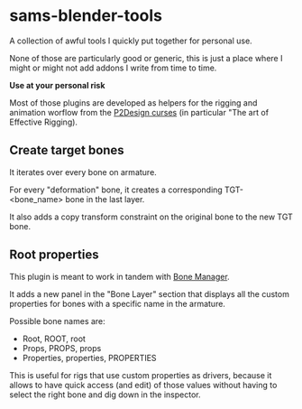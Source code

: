# sams-blender-tools

A collection of awful tools I quickly put together for personal use.

None of those are particularly good or generic, this is just a place where I might or might not add addons I write from time to time.

**Use at your personal risk**

Most of those plugins are developed as helpers for the rigging and animation worflow from the [P2Design curses](https://www.p2design.com/courses/) (in particular "The art of Effective Rigging).

## Create target bones

It iterates over every bone on armature.

For every "deformation" bone, it creates a corresponding TGT-<bone_name> bone in the last layer.

It also adds a copy transform constraint on the original bone to the new TGT bone.

## Root properties

This plugin is meant to work in tandem with [Bone Manager](https://fin.gumroad.com/l/STdb).

It adds a new panel in the "Bone Layer" section that displays all the custom properties for bones with a specific name in the armature.

Possible bone names are:
 - Root, ROOT, root
 - Props, PROPS, props
 - Properties, properties, PROPERTIES

This is useful for rigs that use custom properties as drivers, because it allows to have quick access (and edit) of those values without having to select the right bone and dig down in the inspector.
